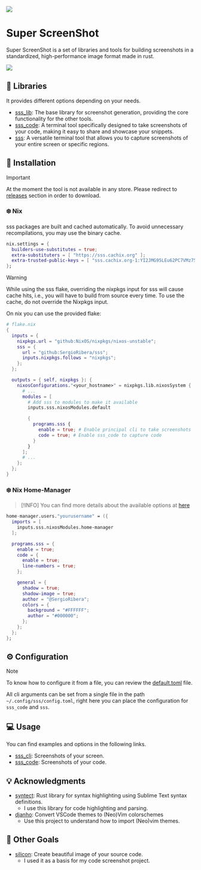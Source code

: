 <img src="https://i.ibb.co/kPB2FQf/Sprite-0002.png">

# Super ScreenShot

Super ScreenShot is a set of libraries and tools for building screenshots in a standardized, high-performance image format made in rust.

<img src="https://i.ibb.co/7t3wzptR/showcase.png">

## 🧩 Libraries
It provides different options depending on your needs.

- [sss_lib](./crates/sss_lib): The base library for screenshot generation, providing the core functionality for the other tools.
- [sss_code](./crates/sss_code): A terminal tool specifically designed to take screenshots of your code, making it easy to share and showcase your snippets.
- [sss](./crates/sss_cli): A versatile terminal tool that allows you to capture screenshots of your entire screen or specific regions.

## 🚀 Installation
> [!IMPORTANT]
> At the moment the tool is not available in any store. Please redirect to [releases](https://github.com/SergioRibera/sss/releases) section in order to download.

### ❄️ Nix

sss packages are built and cached automatically. To avoid unnecessary recompilations, you may use the binary cache.

```nix
nix.settings = {
  builders-use-substitutes = true;
  extra-substituters = [ "https://sss.cachix.org" ];
  extra-trusted-public-keys = [ "sss.cachix.org-1:YI2JMG95LEu62PC7VMz75N7bypEdUz9Z/Il1hkGH4AA=" ];
};
```

> [!WARNING]
> While using the sss flake, overriding the nixpkgs input for sss will cause cache hits, i.e., you will have to build from source every time. To use the cache, do not override the Nixpkgs input.

On nix you can use the provided flake:

```nix
# flake.nix
{
  inputs = {
    nixpkgs.url = "github:NixOS/nixpkgs/nixos-unstable";
    sss = {
      url = "github:SergioRibera/sss";
      inputs.nixpkgs.follows = "nixpkgs";
    };
  };

  outputs = { self, nixpkgs }: {
    nixosConfigurations."<your_hostname>" = nixpkgs.lib.nixosSystem {
      # ...
      modules = [
        # Add sss to modules to make it available
        inputs.sss.nixosModules.default

        {
          programs.sss {
            enable = true; # Enable principal cli to take screenshots
            code = true; # Enable sss_code to capture code
          }
        }
      ];
      # ...
    };
  };
}
```

### ❄️ Nix Home-Manager

> [!INFO]
> You can find more details about the available options at [here](./nix/hm-module.nix)

```nix
home-manager.users."yourusername" = ({
  imports = [
    inputs.sss.nixosModules.home-manager
  ];

  programs.sss = {
    enable = true;
    code = {
      enable = true;
      line-numbers = true;
    };

    general = {
      shadow = true;
      shadow-image = true;
      author = "@SergioRibera";
      colors = {
        background = "#FFFFFF";
        author = "#000000";
      };
    };
  };
};
```

## ⚙️ Configuration
> [!NOTE]
> To know how to configure it from a file, you can review the [default.toml](./examples/default_config.toml) file.
>
All cli arguments can be set from a single file in the path `~/.config/sss/config.toml`, right here you can place the configuration for `sss_code` and `sss`.

## 💻 Usage
You can find examples and options in the following links.
- [sss_cli](https://sergioribera.rustlang-es.org/sss/sss/): Screenshots of your screen.
- [sss_code](https://sergioribera.rustlang-es.org/sss/sss_code/): Screenshots of your code.


## 💡 Acknowledgments
- [syntect](https://github.com/trishume/syntect): Rust library for syntax highlighting using Sublime Text syntax definitions.
  - I use this library for code highlighting and parsing.
- [djanho](https://github.com/viniciusmuller/djanho): Convert VSCode themes to (Neo)Vim colorschemes
  - Use this project to understand how to import (Neo)vim themes.

## 🏁 Other Goals
- [silicon](https://github.com/Aloxaf/silicon): Create beautiful image of your source code.
  - I used it as a basis for my code screenshot project.
